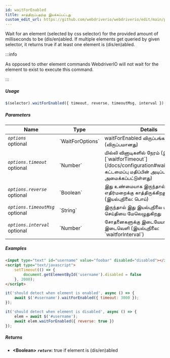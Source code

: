 ```yaml
---
id: waitForEnabled
title: காத்திருப்பதற்கு இயக்கப்பட்டது
custom_edit_url: https://github.com/webdriverio/webdriverio/edit/main/packages/webdriverio/src/commands/element/waitForEnabled.ts
---
```


Wait for an element (selected by css selector) for the provided amount of
milliseconds to be (dis/en)abled. If multiple elements get queried by given
selector, it returns true if at least one element is (dis/en)abled.

:::info

As opposed to other element commands WebdriverIO will not wait for the element
to exist to execute this command.

:::

##### Usage

```js
$(selector).waitForEnabled({ timeout, reverse, timeoutMsg, interval })
```

##### Parameters

<table>
  <thead>
    <tr>
      <th>Name</th><th>Type</th><th>Details</th>
    </tr>
  </thead>
  <tbody>
    <tr>
      <td><code><var>options</var></code><br /><span className="label labelWarning">optional</span></td>
      <td>`WaitForOptions`</td>
      <td>waitForEnabled விருப்பங்கள் (விருப்பமானது)</td>
    </tr>
    <tr>
      <td><code><var>options.timeout</var></code><br /><span className="label labelWarning">optional</span></td>
      <td>`Number`</td>
      <td>மில்லி வினாடிகளில் நேரம் (இயல்புநிலை [`waitforTimeout`](/docs/configuration#waitfortimeout) கட்டமைப்பு மதிப்பின் அடிப்படையில் அமைக்கப்பட்டுள்ளது)</td>
    </tr>
    <tr>
      <td><code><var>options.reverse</var></code><br /><span className="label labelWarning">optional</span></td>
      <td>`Boolean`</td>
      <td>இது உண்மையாக இருந்தால் எதிர்மறைக்கு காத்திருக்கிறது (இயல்புநிலை: பொய்)</td>
    </tr>
    <tr>
      <td><code><var>options.timeoutMsg</var></code><br /><span className="label labelWarning">optional</span></td>
      <td>`String`</td>
      <td>இருந்தால் இது இயல்புநிலை பிழை செய்தியை மேலெழுதுகிறது</td>
    </tr>
    <tr>
      <td><code><var>options.interval</var></code><br /><span className="label labelWarning">optional</span></td>
      <td>`Number`</td>
      <td>சோதனைகளுக்கு இடையேயான இடைவெளி (இயல்புநிலை: `waitforInterval`)</td>
    </tr>
  </tbody>
</table>

##### Examples

```html title="index.html"
<input type="text" id="username" value="foobar" disabled="disabled"></input>
<script type="text/javascript">
    setTimeout(() => {
        document.getElementById('username').disabled = false
    }, 2000);
</script>
```

```js title="waitForEnabledExample.js"
it('should detect when element is enabled', async () => {
    await $('#username').waitForEnabled({ timeout: 3000 });
});

it('should detect when element is disabled', async () => {
    elem = await $('#username');
    await elem.waitForEnabled({ reverse: true })
});
```

##### Returns

- **&lt;Boolean&gt;**
            **<code><var>return</var></code>:**  true     if element is (dis/en)abled